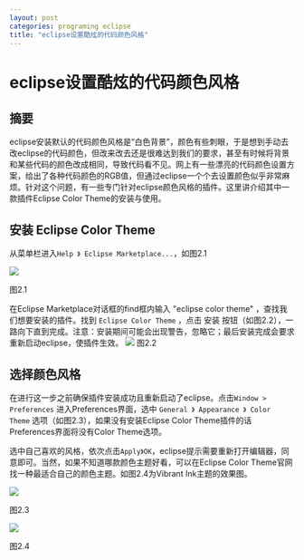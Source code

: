 ```yaml
---
layout: post
categories: programing eclipse
title: "eclipse设置酷炫的代码颜色风格"
---
```

# eclipse设置酷炫的代码颜色风格

## 摘要

eclipse安装默认的代码颜色风格是“白色背景”，颜色有些刺眼，于是想到手动去改eclipse的代码颜色，但改来改去还是很难达到我们的要求，甚至有时候将背景和某些代码的颜色改成相同，导致代码看不见。网上有一些漂亮的代码颜色设置方案，给出了各种代码颜色的RGB值，但通过eclipse一个个去设置颜色似乎非常麻烦。针对这个问题，有一些专门针对eclipse颜色风格的插件。这里讲介绍其中一款插件Eclipse Color Theme的安装与使用。

## 安装 Eclipse Color Theme

从菜单栏进入`Help 》 Eclipse Marketplace...`，如图2.1

![](http://images2015.cnblogs.com/blog/764971/201609/764971-20160930155253906-591773737.png)

图2.1

在Eclipse Marketplace对话框的find框内输入 "eclipse color theme" ，查找我们想要安装的插件。找到 `Eclipse Color Theme`  ，点击 安装 按钮（如图2.2），一路向下直到完成。注意：安装期间可能会出现警告，忽略它；最后安装完成会要求重新启动eclipse，使插件生效。
![](http://images2015.cnblogs.com/blog/764971/201609/764971-20160930160025438-954991708.png)
图2.2

## 选择颜色风格

在进行这一步之前确保插件安装成功且重新启动了eclipse。点击`Window > Preferences` 进入Preferences界面，选中 `General 》 Appearance 》 Color Theme` 选项（如图2.3），如果没有安装Eclipse Color Theme插件的话Preferences界面将没有Color Theme选项。

选中自己喜欢的风格，依次点击`Apply》OK`，eclipse提示需要重新打开编辑器，同意即可。当然，如果不知道哪款颜色主题好看，可以在Eclipse Color Theme官网找一种最适合自己的颜色主题。如图2.4为Vibrant Ink主题的效果图。

![](http://images2015.cnblogs.com/blog/764971/201609/764971-20160930161334156-1077684867.png)

图2.3

![](http://images2015.cnblogs.com/blog/764971/201609/764971-20160930162051906-1499267573.png)

图2.4
